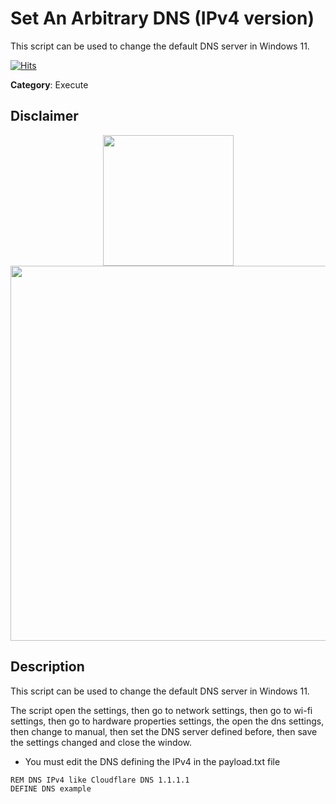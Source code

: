 # Set An Arbitrary DNS (IPv4 version)

This script can be used to change the default DNS server in Windows 11.

[![Hits](https://hits.seeyoufarm.com/api/count/incr/badge.svg?url=https%3A%2F%2Fgithub.com%2Faleff-github%2Fmy-flipper-shits&count_bg=%233C3C3C&title_bg=%233C3C3C&icon=linux.svg&icon_color=%23FFFFFF&title=views&edge_flat=false)](https://github.com/aleff-github/my-flipper-shits)

**Category**: Execute

## Disclaimer

<div align=center>

<img src="https://github.com/aleff-github/my-flipper-shits/blob/main/img/gif/flipper_zero%20(15).gif?raw=true" width="209" /><br><img src="https://github.com/aleff-github/my-flipper-shits/blob/main/img/DISCLAIMER.png?raw=true" width="600" />

</div>

## Description

This script can be used to change the default DNS server in Windows 11.

The script open the settings, then go to network settings, then go to wi-fi settings, then go to hardware properties settings, the open the dns settings, then change to manual, then set the DNS server defined before, then save the settings changed and close the window.

- You must edit the DNS defining the IPv4 in the payload.txt file

```DuckyScript
REM DNS IPv4 like Cloudflare DNS 1.1.1.1
DEFINE DNS example
```